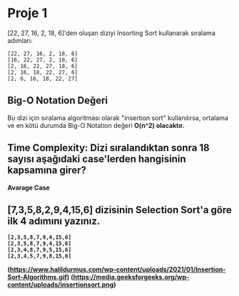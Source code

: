 # Proje  1

[22, 27, 16, 2, 18, 6]'den oluşan diziyi Insorting Sort kullanarak sıralama adımları:

```
[22, 27, 16, 2, 18, 6]
[16, 22, 27, 2, 18, 6]
[2, 16, 22, 27, 18, 6] 
[2, 16, 18, 22, 27, 6]         
[2, 6, 16, 18, 22, 27]
```        
## Big-O Notation Değeri

Bu dizi için sıralama algoritması olarak "insertion sort" kullanılırsa, ortalama ve en kötü durumda Big-O Notation değeri <b>O(n^2) olacaktır.
    
## Time Complexity: Dizi sıralandıktan sonra 18 sayısı aşağıdaki case'lerden hangisinin kapsamına girer?
Avarage Case

## [7,3,5,8,2,9,4,15,6] dizisinin Selection Sort'a göre ilk 4 adımını yazınız.

```
[2,3,5,8,7,9,4,15,6]
[2,3,5,8,7,9,4,15,6]
[2,3,4,8,7,9,5,15,6]
[2,3,4,5,7,9,8,15,6]
``` 
(https://www.halildurmus.com/wp-content/uploads/2021/01/Insertion-Sort-Algorithms.gif)
(https://media.geeksforgeeks.org/wp-content/uploads/insertionsort.png)